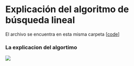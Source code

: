 # Explicación del algoritmo de búsqueda lineal

El archivo se encuentra en esta misma carpeta [[code](https://github.com/gnvidal/Algorithms/blob/7e7774ac2ba10ed961e1228700ee9599d669e634/1.Searching_algorithms/2.Search_linear/Search_linear.py)]

### La explicacion del algortimo

<img src="https://github.com/gnvidal/Algorithms/blob/6b6c24a3c9ca3ccf76740646b4a13e1b6935453b/1.Searching_algorithms/1.Search_linear/Linear_search.jpg" alt=" "/>
